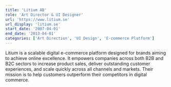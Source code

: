 ```yaml
---
title: 'Litium AB'
role: 'Art Director & UI Designer'
url: 'https://www.litium.se'
url_display: 'litium.se'
start_date: '2007-04-01'
end_date: '2013-04-01'
categories: ['Art Direction', 'UI Design', 'E-commerce Platform']
---
```


Litium is a scalable digital e-commerce platform designed for brands aiming to
achieve online excellence. It empowers companies across both B2B and B2C sectors
to increase product sales, deliver outstanding customer experiences, and scale
quickly across all channels and markets. Their mission is to help customers
outperform their competitors in digital commerce.
